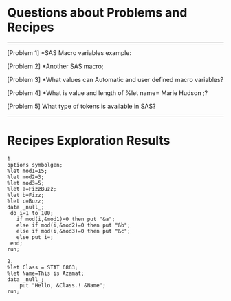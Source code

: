 
# Questions about Problems and Recipes

***
[Problem 1]
*SAS Macro variables example:

[Problem 2]
*Another SAS macro;

[Problem 3]
*What values can Automatic and user defined macro variables?

[Problem 4]
*What is value and length of %let name= Marie Hudson   ;?

[Problem 5]
What type of tokens is available in SAS?
***

# Recipes Exploration Results
```
1.
options symbolgen;
%let mod1=15;
%let mod2=3;
%let mod3=5;
%let a=FizzBuzz;
%let b=Fizz;
%let c=Buzz;
data _null_;
 do i=1 to 100;
   if mod(i,&mod1)=0 then put "&a";
   else if mod(i,&mod2)=0 then put "&b";
   else if mod(i,&mod3)=0 then put "&c";
   else put i=;
 end;
run;

2.
%let Class = STAT 6863;
%let Name=This is Azamat;
data _null_;
    put "Hello, &Class.! &Name";
run;
```






```
